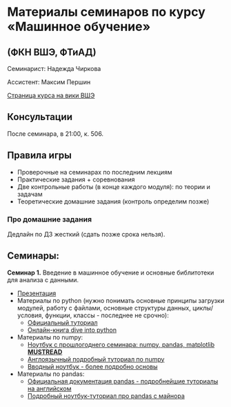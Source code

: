 # Материалы семинаров по курсу «Машинное обучение»
## (ФКН ВШЭ, ФТиАД)

Семинарист: Надежда Чиркова

Ассистент: Максим Першин

[Страница курса на вики ВШЭ](http://wiki.cs.hse.ru/%D0%9C%D0%B0%D1%88%D0%B8%D0%BD%D0%BD%D0%BE%D0%B5_%D0%BE%D0%B1%D1%83%D1%87%D0%B5%D0%BD%D0%B8%D0%B5_1)

## Консультации
После семинара, в 21:00, к. 506.

## Правила игры
* Проверочные на семинарах по последним лекциям
* Практические задания + соревнования
* Две контрольные работы (в конце каждого модуля): по теории и задачам
* Теоретические домашние задания (контроль определим позже)

### Про домашние задания
Дедлайн по ДЗ жесткий (сдать позже срока нельзя).


## Семинары:

__Семинар 1.__ Введение в машинное обучение и основные библитотеки для анализа с данными.
* [Презентация](https://github.com/nadiinchi/hse_cs_ml_course_2017_FTAD/blob/master/materials/presentation.pdf)
* Материалы по python (нужно понимать основные принципы загрузки модулей, работу с файлами, основные структуры данных, циклы/условия, функции, классы - последнее не срочно):
    * [Официальный туториал](https://docs.python.org/3/tutorial/)
    * [Онлайн-книга dive into python](http://ru.diveintopython.net/)
* Материалы по numpy:
    * [Ноутбук с прошлогоднего семинара: numpy, pandas, matplotlib __MUSTREAD__](https://github.com/nadiinchi/HSE_FCS_seminars/blob/master/materials/sem.01.ipynb)
    * [Англоязычный подробный туториал по numpy](http://nbviewer.jupyter.org/github/Atlas7/scipy-tentative-numpy-tutorials/blob/master/tentative-numpy-tutorial.ipynb)
    * [Вводный ноутбук - более подробно основы](https://github.com/nadiinchi/HSE_minor_DataAnalysis_seminars_iad16/blob/master/materials/Sem2_NumPy.ipynb)
*  Материалы по pandas:
    * [Официальная документация pandas - подробнейшие туториалы на английском](http://pandas.pydata.org/pandas-docs/stable/10min.html)
    * [Подробный ноутбук-туториал про pandas с майнора](https://github.com/nadiinchi/HSE_minor_DataAnalysis_seminars_iad16/blob/master/materials/Seminar3_pandas.ipynb)

